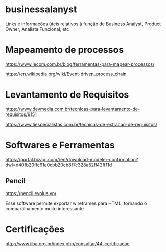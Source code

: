# businessalanyst
Links e informações úteis relativos à função de Business Analyst, Product Owner, Analista Funcional, etc

# Mapeamento de processos

https://www.lecom.com.br/blog/ferramentas-para-mapear-processos/

https://en.wikipedia.org/wiki/Event-driven_process_chain

# Levantamento de Requisitos

https://www.devmedia.com.br/tecnicas-para-levantamento-de-requisitos/9151

https://www.tiespecialistas.com.br/tecnicas-de-extracao-de-requisitos/

# Softwares e Ferramentas

https://portal.bizagi.com//en/download-modeler-confirmation?dwl=d40fb20ffc91a0cbb20cb8f7c328a52ff42ff11d

## Pencil

https://pencil.evolus.vn/

Esse software permite exportar wireframes para HTML, tornando o compartilhamento muito interessante

# Certificações

http://www.iiba.org.br/index.php/consultar/44-certificacao
